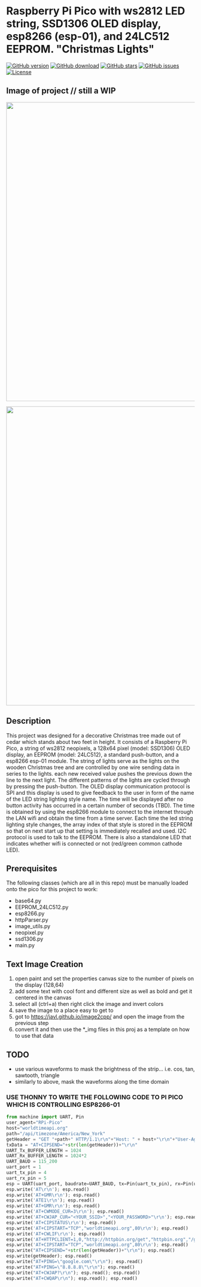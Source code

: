 # Raspberry Pi Pico with ws2812 LED string, SSD1306 OLED display, esp8266 (esp-01), and 24LC512 EEPROM. "Christmas Lights"

[![GitHub version](https://img.shields.io/github/release/jcksnvllxr80/raspi_pico_christmas_tree.svg)](lib-release)
[![GitHub download](https://img.shields.io/github/downloads/jcksnvllxr80/raspi_pico_christmas_tree/total.svg)](lib-release)
[![GitHub stars](https://img.shields.io/github/stars/jcksnvllxr80/raspi_pico_christmas_tree.svg)](lib-stars)
[![GitHub issues](https://img.shields.io/github/issues/jcksnvllxr80/raspi_pico_christmas_tree.svg)](lib-issues)
[![License](https://img.shields.io/badge/license-MIT-blue.svg)](lib-licence)

## Image of project // still a WIP

<p align="center">
<img src="https://live.staticflickr.com/65535/51725697269_1f4f05c453_k.jpg" width="800">
</p>

<p align="center">
<img src="https://live.staticflickr.com/65535/51717997987_277b59fbd0_k.jpg" width="800">
</p>

## Description

This project was designed for a decorative Christmas tree made out of cedar which stands about two feet in height. It consists of a Raspberry Pi Pico, a string of ws2812 neopixels, a 128x64 pixel (model: SSD1306) OLED display, an EEPROM (model: 24LC512), a standard push-button, and a esp8266 esp-01 module. The string of lights serve as the lights on the wooden Christmas tree and are controlled by one wire sending data in series to the lights. each new received value pushes the previous down the line to the next light. The different patterns of the lights are cycled through by pressing the push-button. The OLED display communication protocol is SPI and this display is used to give feedback to the user in form of the name of the LED string lighting style name. The time will be displayed after no button activity has occurred in a certain number of seconds (TBD). The time is obtained by using the esp8266 module to connect to the internet through the LAN wifi and obtain the time from a time server. Each time the led string lighting style changes, the array index of that style is stored in the EEPROM so that on next start up that setting is immediately recalled and used. I2C protocol is used to talk to the EEPROM. There is also a standalone LED that indicates whether wifi is connected or not (red/green common cathode LED).

## Prerequisites

The following classes (which are all in this repo) must be manually loaded onto the pico for this project to work:

- base64.py
- EEPROM_24LC512.py
- esp8266.py
- httpParser.py
- image_utils.py
- neopixel.py
- ssd1306.py
- main.py

## Text Image Creation

  1. open paint and set the properties canvas size to the number of pixels on the display (128,64)
  2. add some text with cool font and different size as well as bold and get it centered in the canvas
  3. select all (ctrl+a) then right click the image and invert colors
  4. save the image to a place easy to get to
  5. got to <https://javl.github.io/image2cpp/> and open the image from the previous step
  6. convert it and then use the *_img files in this proj as a template on how to use that data

## TODO

- use various waveforms to mask the brightness of the strip... i.e. cos, tan, sawtooth, triangle
- similarly to above, mask the waveforms along the time domain

### USE THONNY TO WRITE THE FOLLOWING CODE TO PI PICO WHICH IS CONTROLLING ESP8266-01

```python
from machine import UART, Pin
user_agent="RPi-Pico"
host="worldtimeapi.org"
path="/api/timezone/America/New_York"
getHeader = "GET "+path+" HTTP/1.1\r\n"+"Host: " + host+"\r\n"+"User-Agent: "+user_agent+"\r\n"+"\r\n"
txData = "AT+CIPSEND="+str(len(getHeader))+"\r\n"
UART_Tx_BUFFER_LENGTH = 1024
UART_Rx_BUFFER_LENGTH = 1024*2
UART_BAUD = 115_200
uart_port = 1
uart_tx_pin = 4
uart_rx_pin = 5
esp = UART(uart_port, baudrate=UART_BAUD, tx=Pin(uart_tx_pin), rx=Pin(uart_rx_pin), txbuf=UART_Tx_BUFFER_LENGTH, rxbuf=UART_Rx_BUFFER_LENGTH)
esp.write('AT\r\n'); esp.read()
esp.write('AT+GMR\r\n'); esp.read()
esp.write('ATE1\r\n'); esp.read()
esp.write('AT+GMR\r\n'); esp.read()
esp.write('AT+CWMODE_CUR=3\r\n'); esp.read()
esp.write('AT+CWJAP_CUR="<YOUR_SSID>","<YOUR_PASSWORD>"\r\n'); esp.read()
esp.write('AT+CIPSTATUS\r\n'); esp.read()
esp.write('AT+CIPSTART="TCP","worldtimeapi.org",80\r\n'); esp.read()
esp.write('AT+CWLIF\r\n'); esp.read()
esp.write('AT+HTTPCLIENT=1,0,"http://httpbin.org/get","httpbin.org","/get",1\r\n'); esp.read()
esp.write('AT+CIPSTART="TCP","worldtimeapi.org",80\r\n'); esp.read()
esp.write("AT+CIPSEND="+str(len(getHeader))+"\r\n"); esp.read()
esp.write(getHeader); esp.read()
esp.write("AT+PING=\"google.com\"\r\n"); esp.read()
esp.write("AT+PING=\"8.8.8.8\"\r\n"); esp.read()
esp.write("AT+CWJAP?\r\n"); esp.read(); esp.read()
esp.write("AT+CWQAP\r\n"); esp.read(); esp.read()
```
